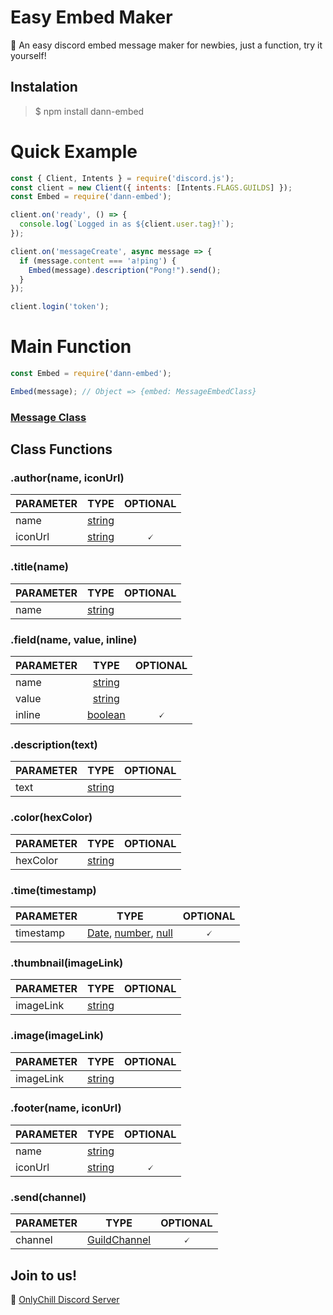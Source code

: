 # Easy Embed Maker

🧡 An easy discord embed message maker for newbies, just a function, try it yourself!

## Instalation
> $ npm install dann-embed

# Quick Example


```JavaScript
const { Client, Intents } = require('discord.js');
const client = new Client({ intents: [Intents.FLAGS.GUILDS] });
const Embed = require('dann-embed');

client.on('ready', () => {
  console.log(`Logged in as ${client.user.tag}!`);
});

client.on('messageCreate', async message => {
  if (message.content === 'a!ping') {
    Embed(message).description("Pong!").send();
  }
});

client.login('token');
```
# Main Function

```JavaScript
const Embed = require('dann-embed');

Embed(message); // Object => {embed: MessageEmbedClass}
```
### [Message Class](https://discord.js.org/#/docs/main/stable/class/Message)
## Class Functions
### .author(name, iconUrl)

| PARAMETER  | TYPE | OPTIONAL
| ------------- |:-------------:|:------:|
| name      | [string](https://developer.mozilla.org/en-US/docs/Web/JavaScript/Reference/Global_Objects/String)     |
| iconUrl      | [string](https://developer.mozilla.org/en-US/docs/Web/JavaScript/Reference/Global_Objects/String)     | 🗸

### .title(name)

| PARAMETER  | TYPE | OPTIONAL
| ------------- |:-------------:|:-----:|
| name      | [string](https://developer.mozilla.org/en-US/docs/Web/JavaScript/Reference/Global_Objects/String)     |

### .field(name, value, inline)

| PARAMETER  | TYPE | OPTIONAL |
| ------------- |:-------------:|:-----------:|
| name      | [string](https://developer.mozilla.org/en-US/docs/Web/JavaScript/Reference/Global_Objects/String)     | 
| value      | [string](https://developer.mozilla.org/en-US/docs/Web/JavaScript/Reference/Global_Objects/String)    |
| inline     | [boolean](https://developer.mozilla.org/en-US/docs/Web/JavaScript/Reference/Global_Objects/Boolean)     |🗸

### .description(text)

| PARAMETER  | TYPE | OPTIONAL |
| ------------- |:-------------:|:------:|
| text      | [string](https://developer.mozilla.org/en-US/docs/Web/JavaScript/Reference/Global_Objects/String)     | 

### .color(hexColor)

| PARAMETER  | TYPE | OPTIONAL |
| ------------- |:-------------:|:---------:|
| hexColor      | [string](https://developer.mozilla.org/en-US/docs/Web/JavaScript/Reference/Global_Objects/String)     |  

### .time(timestamp)

| PARAMETER  | TYPE | OPTIONAL
| ------------- |:-------------:|:----:|
| timestamp      | [Date](https://developer.mozilla.org/en-US/docs/Web/JavaScript/Reference/Global_Objects/Date), [number](https://developer.mozilla.org/en-US/docs/Web/JavaScript/Reference/Global_Objects/Number), [null](https://developer.mozilla.org/en-US/docs/Web/JavaScript/Reference/Global_Objects/null)      | 🗸

### .thumbnail(imageLink)

| PARAMETER  | TYPE | OPTIONAL|
| ------------- |:-------------:|:-------------:|
| imageLink      | [string](https://developer.mozilla.org/en-US/docs/Web/JavaScript/Reference/Global_Objects/String)     |

### .image(imageLink)

| PARAMETER  | TYPE | OPTIONAL |
| ------------- |:-------------:|:-------------:|
| imageLink      | [string](https://developer.mozilla.org/en-US/docs/Web/JavaScript/Reference/Global_Objects/String)     |

### .footer(name, iconUrl)

| PARAMETER  | TYPE |  OPTIONAL |
| ------------- |:-------------:|:-------------:|
| name      | [string](https://developer.mozilla.org/en-US/docs/Web/JavaScript/Reference/Global_Objects/String)     |  
| iconUrl      | [string](https://developer.mozilla.org/en-US/docs/Web/JavaScript/Reference/Global_Objects/String)     | 🗸

### .send(channel)

| PARAMETER  | TYPE | OPTIONAL |
| ------------- |:-------------:|:-------------:|
| channel      | [GuildChannel](https://discord.js.org/#/docs/main/stable/class/GuildChannel)     | 🗸

## Join to us!

💜 [OnlyChill Discord Server](https://discord.gg/2kAxJW4rzK)